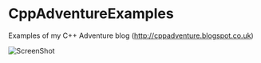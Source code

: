 CppAdventureExamples
====================

Examples of my C++ Adventure blog (http://cppadventure.blogspot.co.uk) 

![ScreenShot](https://raw.github.com/xmementoit/CppAdventureExamples/master/cppAdventure.png)

